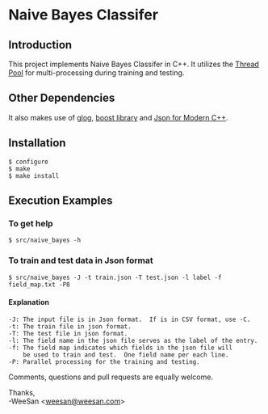 # Naive Bayes Classifer

## Introduction

This project implements Naive Bayes Classifer in C++.  It utilizes the
[Thread Pool](http://github.com/weesan/thread/) for multi-processing
during training and testing.

## Other Dependencies

It also makes use of [glog](https://github.com/google/glog), [boost
library](http://www.boost.org/) and [Json for Modern C++](https://github.com/nlohmann/json).

## Installation

    $ configure
    $ make
    $ make install

## Execution Examples

### To get help

    $ src/naive_bayes -h

### To train and test data in Json format

    $ src/naive_bayes -J -t train.json -T test.json -l label -f field_map.txt -P8

#### Explanation

    -J: The input file is in Json format.  If is in CSV format, use -C.
    -t: The train file in json format.
    -T: The test file in json format.
    -l: The field name in the json file serves as the label of the entry.
    -f: The field map indicates which fields in the json file will
        be used to train and test.  One field name per each line.
    -P: Parallel processing for the training and testing.

Comments, questions and pull requests are equally welcome.

Thanks,<br>
-WeeSan &lt;<weesan@weesan.com>&gt;
